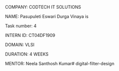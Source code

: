 COMPANY: CODTECH IT SOLUTIONS

NAME: Pasupuleti Eswari Durga Vinaya is 

Task number: 4

INTERN ID: CT04DF1909

DOMAIN: VLSI

DURATION: 4 WEEKS

MENTOR: Neela Santhosh Kumar# digital-filter-design
